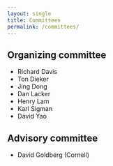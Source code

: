 ```yaml
---
layout: single
title: Committees
permalink: /committees/
---
```


## Organizing committee
- Richard Davis
- Ton Dieker
- Jing Dong
- Dan Lacker
- Henry Lam
- Karl Sigman
- David Yao

## Advisory committee
- David Goldberg (Cornell)

